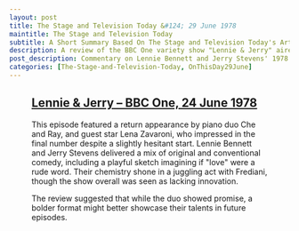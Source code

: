 ```yaml
---
layout: post
title: The Stage and Television Today &#124; 29 June 1978
maintitle: The Stage and Television Today
subtitle: A Short Summary Based On The Stage and Television Today's Article Related To Lennie & Jerry in which Lena Zavaroni was a guest
description: A review of the BBC One variety show "Lennie & Jerry" aired on 24 June 1978, featuring a return performance by Che and Ray and a standout appearance from Lena Zavaroni.
post_description: Commentary on Lennie Bennett and Jerry Stevens' 1978 BBC One show, noting its mix of originality and convention, with a memorable guest performance by Lena Zavaroni.
categories: [The-Stage-and-Television-Today, OnThisDay29June]
---
```


<figure class="fig3">
<div class="CardLayout">
<div class="CardItem"><h2 id="infobox1" class="infobox"><a href="#infobox1">Lennie & Jerry – BBC One, 24 June 1978</a></h2>
<div class="CardItem split">
<p>This episode featured a return appearance by piano duo Che and Ray, and guest star Lena Zavaroni, who impressed in the final number despite a slightly hesitant start. Lennie Bennett and Jerry Stevens delivered a mix of original and conventional comedy, including a playful sketch imagining if "love" were a rude word. Their chemistry shone in a juggling act with Frediani, though the show overall was seen as lacking innovation.</p>
<p>The review suggested that while the duo showed promise, a bolder format might better showcase their talents in future episodes.</p>
</div>
</div>
</div></figure>

